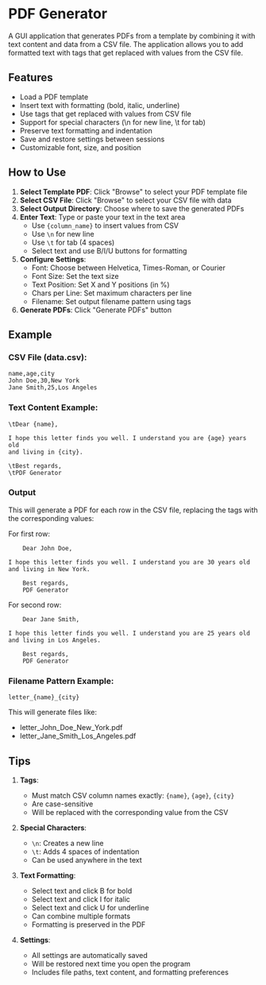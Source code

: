 # PDF Generator

A GUI application that generates PDFs from a template by combining it with text content and data from a CSV file. The application allows you to add formatted text with tags that get replaced with values from the CSV file.

## Features

- Load a PDF template
- Insert text with formatting (bold, italic, underline)
- Use tags that get replaced with values from CSV file
- Support for special characters (\n for new line, \t for tab)
- Preserve text formatting and indentation
- Save and restore settings between sessions
- Customizable font, size, and position

## How to Use

1. **Select Template PDF**: Click "Browse" to select your PDF template file
2. **Select CSV File**: Click "Browse" to select your CSV file with data
3. **Select Output Directory**: Choose where to save the generated PDFs
4. **Enter Text**: Type or paste your text in the text area
   - Use `{column_name}` to insert values from CSV
   - Use `\n` for new line
   - Use `\t` for tab (4 spaces)
   - Select text and use B/I/U buttons for formatting
5. **Configure Settings**:
   - Font: Choose between Helvetica, Times-Roman, or Courier
   - Font Size: Set the text size
   - Text Position: Set X and Y positions (in %)
   - Chars per Line: Set maximum characters per line
   - Filename: Set output filename pattern using tags
6. **Generate PDFs**: Click "Generate PDFs" button

## Example

### CSV File (data.csv):
```csv
name,age,city
John Doe,30,New York
Jane Smith,25,Los Angeles
```

### Text Content Example:
```
\tDear {name},

I hope this letter finds you well. I understand you are {age} years old
and living in {city}.

\tBest regards,
\tPDF Generator
```

### Output
This will generate a PDF for each row in the CSV file, replacing the tags with the corresponding values:

For first row:
```
    Dear John Doe,

I hope this letter finds you well. I understand you are 30 years old
and living in New York.

    Best regards,
    PDF Generator
```

For second row:
```
    Dear Jane Smith,

I hope this letter finds you well. I understand you are 25 years old
and living in Los Angeles.

    Best regards,
    PDF Generator
```

### Filename Pattern Example:
```
letter_{name}_{city}
```
This will generate files like:
- letter_John_Doe_New_York.pdf
- letter_Jane_Smith_Los_Angeles.pdf

## Tips

1. **Tags**:
   - Must match CSV column names exactly: `{name}`, `{age}`, `{city}`
   - Are case-sensitive
   - Will be replaced with the corresponding value from the CSV

2. **Special Characters**:
   - `\n`: Creates a new line
   - `\t`: Adds 4 spaces of indentation
   - Can be used anywhere in the text

3. **Text Formatting**:
   - Select text and click B for bold
   - Select text and click I for italic
   - Select text and click U for underline
   - Can combine multiple formats
   - Formatting is preserved in the PDF

4. **Settings**:
   - All settings are automatically saved
   - Will be restored next time you open the program
   - Includes file paths, text content, and formatting preferences
